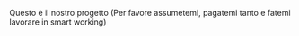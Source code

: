 Questo è il nostro progetto (Per favore assumetemi, pagatemi tanto e fatemi lavorare in smart working)